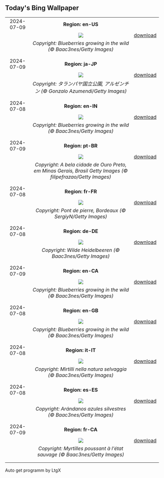 ## Today's Bing Wallpaper
|      |      |      |
| :----: | :----: | :----: |
|2024-07-09|**Region: en-US**||
||![](https://www.bing.com/th?id=OHR.NorwayBlueberries_EN-US4598733420_UHD.jpg&pid=hp&w=1152&h=648&rs=1&c=4)| [download](https://www.bing.com/th?id=OHR.NorwayBlueberries_EN-US4598733420_UHD.jpg)|
||*Copyright: Blueberries growing in the wild (© Baac3nes/Getty Images)*
||
|||
|2024-07-09|**Region: ja-JP**||
||![](https://www.bing.com/th?id=OHR.TalampayaNP_JA-JP2093558410_UHD.jpg&pid=hp&w=1152&h=648&rs=1&c=4)| [download](https://www.bing.com/th?id=OHR.TalampayaNP_JA-JP2093558410_UHD.jpg)|
||*Copyright: タランパヤ国立公園, アルゼンチン (© Gonzalo Azumendi/Getty Images)*
||
|||
|2024-07-08|**Region: en-IN**||
||![](https://www.bing.com/th?id=OHR.NorwayBlueberries_EN-IN9622921626_UHD.jpg&pid=hp&w=1152&h=648&rs=1&c=4)| [download](https://www.bing.com/th?id=OHR.NorwayBlueberries_EN-IN9622921626_UHD.jpg)|
||*Copyright: Blueberries growing in the wild (© Baac3nes/Getty Images)*
||
|||
|2024-07-09|**Region: pt-BR**||
||![](https://www.bing.com/th?id=OHR.AniversarioOuroPreto_PT-BR1746358764_UHD.jpg&pid=hp&w=1152&h=648&rs=1&c=4)| [download](https://www.bing.com/th?id=OHR.AniversarioOuroPreto_PT-BR1746358764_UHD.jpg)|
||*Copyright: A bela cidade de Ouro Preto, em Minas Gerais, Brasil Getty Images (© filipefrazao/Getty Images)*
||
|||
|2024-07-08|**Region: fr-FR**||
||![](https://www.bing.com/th?id=OHR.PontBordeaux_FR-FR0361302965_UHD.jpg&pid=hp&w=1152&h=648&rs=1&c=4)| [download](https://www.bing.com/th?id=OHR.PontBordeaux_FR-FR0361302965_UHD.jpg)|
||*Copyright: Pont de pierre, Bordeaux (© SergiyN/Getty Images)*
||
|||
|2024-07-08|**Region: de-DE**||
||![](https://www.bing.com/th?id=OHR.NorwayBlueberries_DE-DE3041672461_UHD.jpg&pid=hp&w=1152&h=648&rs=1&c=4)| [download](https://www.bing.com/th?id=OHR.NorwayBlueberries_DE-DE3041672461_UHD.jpg)|
||*Copyright: Wilde Heidelbeeren (© Baac3nes/Getty Images)*
||
|||
|2024-07-09|**Region: en-CA**||
||![](https://www.bing.com/th?id=OHR.NorwayBlueberries_EN-CA2657408447_UHD.jpg&pid=hp&w=1152&h=648&rs=1&c=4)| [download](https://www.bing.com/th?id=OHR.NorwayBlueberries_EN-CA2657408447_UHD.jpg)|
||*Copyright: Blueberries growing in the wild (© Baac3nes/Getty Images)*
||
|||
|2024-07-08|**Region: en-GB**||
||![](https://www.bing.com/th?id=OHR.NorwayBlueberries_EN-GB7208908364_UHD.jpg&pid=hp&w=1152&h=648&rs=1&c=4)| [download](https://www.bing.com/th?id=OHR.NorwayBlueberries_EN-GB7208908364_UHD.jpg)|
||*Copyright: Blueberries growing in the wild (© Baac3nes/Getty Images)*
||
|||
|2024-07-08|**Region: it-IT**||
||![](https://www.bing.com/th?id=OHR.NorwayBlueberries_IT-IT6071091887_UHD.jpg&pid=hp&w=1152&h=648&rs=1&c=4)| [download](https://www.bing.com/th?id=OHR.NorwayBlueberries_IT-IT6071091887_UHD.jpg)|
||*Copyright: Mirtilli nella natura selvaggia (© Baac3nes/Getty Images)*
||
|||
|2024-07-08|**Region: es-ES**||
||![](https://www.bing.com/th?id=OHR.NorwayBlueberries_ES-ES1837982963_UHD.jpg&pid=hp&w=1152&h=648&rs=1&c=4)| [download](https://www.bing.com/th?id=OHR.NorwayBlueberries_ES-ES1837982963_UHD.jpg)|
||*Copyright: Arándanos azules silvestres (© Baac3nes/Getty Images)*
||
|||
|2024-07-09|**Region: fr-CA**||
||![](https://www.bing.com/th?id=OHR.NorwayBlueberries_FR-CA7308941830_UHD.jpg&pid=hp&w=1152&h=648&rs=1&c=4)| [download](https://www.bing.com/th?id=OHR.NorwayBlueberries_FR-CA7308941830_UHD.jpg)|
||*Copyright: Myrtilles poussant à l'état sauvage (© Baac3nes/Getty Images)*
||
|||

Auto get programm by LtgX
